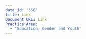 ```yaml
---
data_id: '356'
title: Link
Document URL: Link
Practice Area:
  - 'Education, Gender and Youth'
---
```

